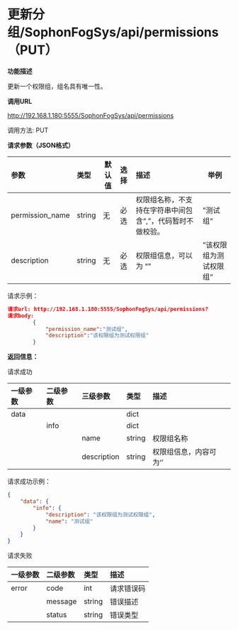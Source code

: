 # 更新分组/SophonFogSys/api/permissions（PUT）

**功能描述**

更新一个权限组，组名具有唯一性。

**调用URL**

http://192.168.1.180:5555/SophonFogSys/api/permissions

调用方法: PUT

**请求参数（JSON格式）**

| 参数            | 类型   |   默认值   | 选择 | 描述                                                      |   举例   |
| :-------------- | :----- | ----------------------------------- | :--- | :-------------------------------------------------------- | --------------------------------- |
| permission_name | string | 无                                  | 必选 | 权限组名称，不支持在字符串中间包含“,”，代码暂时不做校验。 | ”测试组“                          |
| description     | string | 无                                  | 必选 | 权限组信息，可以为 “”                                     | ”该权限组为测试权限组“            |

请求示例：

```json
请求url: http://192.168.1.180:5555/SophonFogSys/api/permissions?
请求body:
        {
            "permission_name":"测试组",
            "description":"该权限组为测试权限组"
        }
```

**返回信息：**

请求成功

| 一级参数 | 二级参数 | 三级参数    | 类型   | 描述                   |
| :------- | :------- | :---------- | :----- | :--------------------- |
| data     |          |             | dict   |                        |
|          | info     |             | dict   |                        |
|          |          | name        | string | 权限组名称             |
|          |          | description | string | 权限组信息，内容可为‘’ |

请求成功示例：

```json
{
    "data": {
        "info": {
            "description": "该权限组为测试权限组",
            "name": "测试组"
        }
    }
}
```

请求失败

| 一级参数 | 二级参数 | 类型   | 描述       |
| :------- | :------- | :----- | :--------- |
| error    | code     | int    | 请求错误码 |
|          | message  | string | 错误描述   |
|          | status   | string | 错误类型   |
